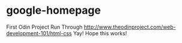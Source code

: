 # google-homepage
First Odin Project Run Through
http://www.theodinproject.com/web-development-101/html-css
Yay! Hope this works!